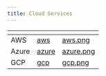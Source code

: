 ```yaml
---
title: Cloud Services
---
```


<table data-card-size="large" data-view="cards">
    <thead>
        <tr>
            <th></th>
            <th data-hidden data-card-target data-type="content-ref"></th>
            <th data-hidden data-card-cover data-type="files"></th>
        </tr>
    </thead>
    <tbody>
        <tr>
            <td>AWS</td>
            <td>
                <a href="aws/">aws</a>
            </td>
            <td>
                <a href="../../.gitbook/assets/aws.png">aws.png</a>
            </td>
        </tr>
        <tr>
            <td>Azure</td>
            <td>
                <a href="azure/">azure</a>
            </td>
            <td>
                <a href="../../.gitbook/assets/azure.png">azure.png</a>
            </td>
        </tr>
        <tr>
            <td>GCP</td>
            <td>
                <a href="gcp/">gcp</a>
            </td>
            <td>
                <a href="../../.gitbook/assets/gcp.png">gcp.png</a>
            </td>
        </tr>
    </tbody>
</table>
